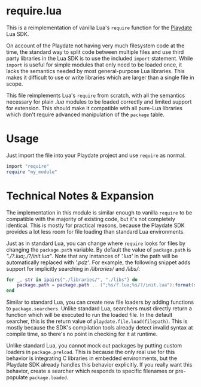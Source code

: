 # require.lua

This is a reimplementation of vanilla Lua's `require` function for the [Playdate](https://play.date/) Lua SDK.

On account of the Playdate not having very much filesystem code at the time, the standard way to split code between multiple files and use third party libraries in the Lua SDK is to use the included `import` statement. While `import` is useful for simple modules that only need to be loaded once, it lacks the semantics needed by most general-purpose Lua libraries. This makes it difficult to use or write libraries which are larger than a single file in scope.

This file reimplements Lua's `require` from scratch, with all the semantics necessary for plain *.lua* modules to be loaded correctly and limited support for extension. This should make it compatible with all pure-Lua libraries which don't require advanced manipulation of the `package` table. 

# Usage

Just import the file into your Playdate project and use `require` as normal.

```lua
import "require"
require "my_module"
```

# Technical Notes & Expansion

The implementation in this module is similar enough to vanilla `require` to be compatible with the majority of existing code, but it's not completely identical. This is mostly for practical reasons, because the Playdate SDK provides a lot less room for file loading than standard Lua environments.

Just as in standard Lua, you can change where `require` looks for files by changing the `package.path` variable. By default the value of `package.path` is *"./?.lua;./?/init.lua"*. Note that any instances of *'.lua'* in the path will be automatically replaced with *'.pdz'*. For example, the following snippet adds support for implicitly searching in */libraries/* and */libs/*:

```lua
for _, str in ipairs{"./libraries/", "./libs"} do
    package.path = package.path .. (";%s/?.lua;%s/?/init.lua"):format(str, str)
end
```

Similar to standard Lua, you can create new file loaders by adding functions to `package.searchers`. Unlike standard Lua, searchers must directly return a function which will be executed to run the loaded file. In the default searcher, this is the return value of `playdate.file.load(filepath)`. This is mostly because the SDK's compilation tools already detect invalid syntax at compile time, so there's no point in checking for it at runtime.

Unlike standard Lua, you cannot mock out packages by putting custom loaders in `package.preload`. This is because the only real use for this behavior is integrating C libraries in embedded environments, but the Playdate SDK already handles this behavior explicitly. If you really want this behavior, create a searcher which responds to specific filenames or pre-populate `package.loaded`.
